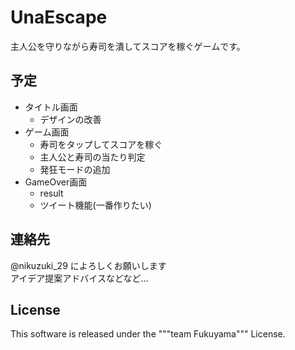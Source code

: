 # UnaEscape
  主人公を守りながら寿司を潰してスコアを稼ぐゲームです。
## 予定
* タイトル画面
  - デザインの改善
* ゲーム画面
  - 寿司をタップしてスコアを稼ぐ
  - 主人公と寿司の当たり判定
  - 発狂モードの追加
* GameOver画面
  - result
  - ツイート機能(一番作りたい)

## 連絡先
@nikuzuki_29 によろしくお願いします  
アイデア提案アドバイスなどなど...

## License
This software is released under the """team Fukuyama""" License.
